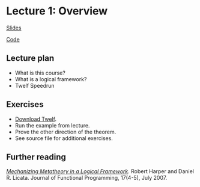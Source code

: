 # Lecture 1: Overview

[Slides](https://docs.google.com/presentation/d/1sWbTAZSg1UvhU07Sst90j_tL9nY7AsYiG5APIv0XunM/edit?usp=sharing)

[Code](https://github.com/chrisamaphone/lf-class/blob/main/code/nat-even2.elf)

## Lecture plan

* What is this course?
* What is a logical framework?
* Twelf Speedrun

## Exercises
* [Download Twelf](http://twelf.org/wiki/Download).
* Run the example from lecture.
* Prove the other direction of the theorem.
* See source file for additional exercises.

## Further reading

*[Mechanizing Metatheory in a Logical
Framework](https://dlicata.wescreates.wesleyan.edu/pubs/hl07mechanizing/hl07mechanizing.pdf)*.
Robert Harper and Daniel R. Licata. Journal of Functional Programming, 17(4-5), July 2007.


